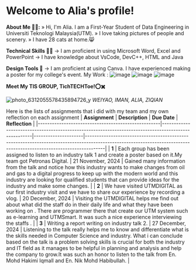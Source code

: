 # Welcome to Alia's profile!

**About Me 👩‍🎓:**
» Hi, I'm Alia. I am a First-Year Student of Data Engineering in Universiti Teknologi Malaysia(UTM).
» I love taking pictures of people and scenery.
» I have 28 cats at home.😸

**Technical Skills 👩‍💻**
→ I am proficient in using Microsoft Word, Excel and PowerPoint
→ I have knowledge about VsCode, DevC++, HTML and Java 

**Design Tools 🎨**
→ I am proficient at using Canva. I have experienced making a poster for my college's event. 
My Work : 
![image](https://github.com/user-attachments/assets/96c2135c-6d85-4d5c-8ce2-79ce393a3166)
![image](https://github.com/user-attachments/assets/150c2a19-b054-486c-b36f-e65d0fdcda9a)
![image](https://github.com/user-attachments/assets/123e74b5-bd4f-4f8f-bebf-2bb49645dc12)




**Meet My TIS GROUP, TichTECHToe!⭕✖️**

![photo_6312055578435894726_y](https://github.com/user-attachments/assets/58fe0009-9d2e-499a-bd13-e0c661a43f74)
*WEIYAO, IMAN, ALIA, ZIQIAN*


Here is the lists of assignments that i did with my team and my own reflection on each assignment
| **Assignment**                                     | **Description**                                                                                     | **Due Date**        | **Reflection**                                                                                                                                                      |
|----------------------------------------------------|-----------------------------------------------------------------------------------------------------|---------------------|--------------------------------------------------------------------------------------------------------------------------------------------------------------------|
| **1**               | Each group has been assigned to listen to an industry talk 1 and create a poster based on it.My team got Petronas Digital.               | 21 November, 2024   | Gained many information from the talk and notice how this industry wants to make changes from oil and gas to a digital progress to keep up with the modern world and this industry are looking for qualified students that can provide ideas for the industry and make some changes. |
| **2**    | We have  visited UTMDIGITAL as our first industry visit and we have to share our experience by recording a vlog. | 20 December, 2024       | Visiting the UTMDIGITAL helps me find out about what did the staff do in their daily life and what they have been working on . There are programmer there that create our UTM system such as e-learning and UTMSmart. It was such a nice experience interviewing the staffs .    |
| **3**                    | Writing a report writing on industry talk 2.                       | 27 December, 2024    | Listening to the talk really helps me to know and differentiate what is the skills needed in Computer Science and industry. What i can conclude based on the talk is a problem solving skills is crucial for both the industry and IT field as it manages to be helpful in planning and analysis and help the company to grow.It was such an honor to listen to the talk from En. Mohd Hakimi Iqmall and En. Nik Mohd Habibullah. |





